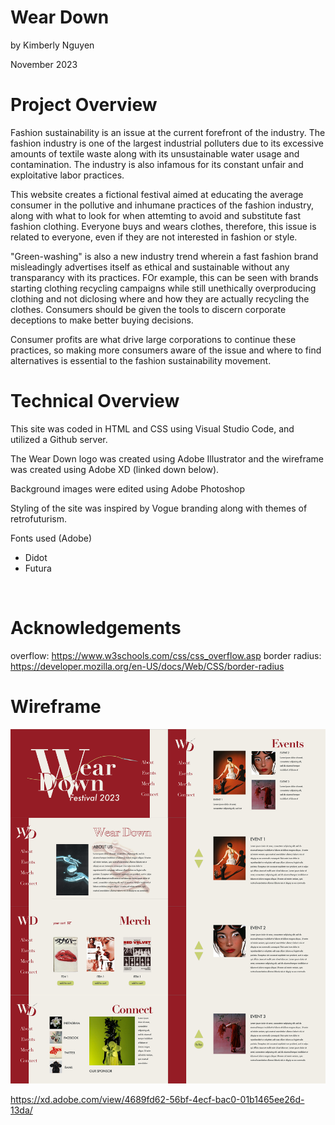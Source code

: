 # Wear Down
by Kimberly Nguyen

November 2023

# Project Overview
Fashion sustainability is an issue at the current forefront of the industry. The fashion industry is one of the largest industrial polluters due to its excessive amounts of textile waste along with its unsustainable water usage and contamination. The industry is also infamous for its constant unfair and exploitative labor practices. 

This website creates a fictional festival aimed at educating the average consumer in the pollutive and inhumane practices of the fashion industry, along with what to look for when attemting to avoid and substitute fast fashion clothing. Everyone buys and wears clothes, therefore, this issue is related to everyone, even if they are not interested in fashion or style. 

"Green-washing" is also a new industry trend wherein a fast fashion brand misleadingly advertises itself as ethical and sustainable without any transparancy with its practices. FOr example, this can be seen with brands starting clothing recycling campaigns while still unethically overproducing clothing and not diclosing where and how they are actually recycling the clothes. Consumers should be given the tools to discern corporate deceptions to make better buying decisions.

Consumer profits are what drive large corporations to continue these practices, so making more consumers aware of the issue and where to find alternatives is essential to the fashion sustainability movement.

# Technical Overview
This site was coded in HTML and CSS using Visual Studio Code, and utilized a Github server.

The Wear Down logo was created using Adobe Illustrator and the wireframe was created using Adobe XD (linked down below).

Background images were edited using Adobe Photoshop

Styling of the site was inspired by Vogue branding along with themes of retrofuturism.

Fonts used (Adobe)
* Didot
* Futura

<br>

# Acknowledgements
overflow: https://www.w3schools.com/css/css_overflow.asp
border radius: https://developer.mozilla.org/en-US/docs/Web/CSS/border-radius


# Wireframe
<img src="img/wireframe.png">

https://xd.adobe.com/view/4689fd62-56bf-4ecf-bac0-01b1465ee26d-13da/ 